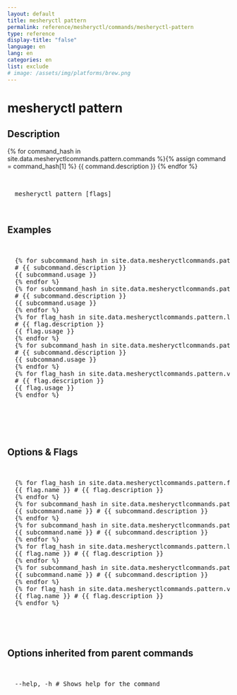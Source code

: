 ```yaml
---
layout: default
title: mesheryctl pattern
permalink: reference/mesheryctl/commands/mesheryctl-pattern
type: reference
display-title: "false"
language: en
lang: en
categories: en
list: exclude
# image: /assets/img/platforms/brew.png
---
```


<!-- Copy this template to create individual doc pages for each mesheryctl commands -->

<!-- Name of the command -->
# mesheryctl pattern

<!-- Description of the command. Preferably a paragraph -->
## Description

{% for command_hash in site.data.mesheryctlcommands.pattern.commands %}{% assign command = command_hash[1] %}
{{ command.description }}
{% endfor %}

<!-- Basic usage of the command -->
<pre class="codeblock-pre">
  <div class="codeblock">
  mesheryctl pattern [flags] 
  </div>
</pre>

## Examples

<pre class="codeblock-pre">
  <div class="codeblock">
  {% for subcommand_hash in site.data.mesheryctlcommands.pattern.subcommands %}{% assign subcommand = subcommand_hash[1] %}
  # {{ subcommand.description }}
  {{ subcommand.usage }}
  {% endfor %}
  {% for subcommand_hash in site.data.mesheryctlcommands.pattern.list.commands %}{% assign subcommand = subcommand_hash[1] %}
  # {{ subcommand.description }}
  {{ subcommand.usage }}
  {% endfor %}
  {% for flag_hash in site.data.mesheryctlcommands.pattern.list.flags %}{% assign flag = flag_hash[1] %}
  # {{ flag.description }}
  {{ flag.usage }}
  {% endfor %}
  {% for subcommand_hash in site.data.mesheryctlcommands.pattern.view.commands %}{% assign subcommand = subcommand_hash[1] %}
  # {{ subcommand.description }}
  {{ subcommand.usage }}
  {% endfor %}
  {% for flag_hash in site.data.mesheryctlcommands.pattern.view.flags %}{% assign flag = flag_hash[1] %}
  # {{ flag.description }}
  {{ flag.usage }}
  {% endfor %}
  </div>
 </pre>
 <br/>

<!-- Options/Flags available in this command -->
## Options & Flags

<pre class="codeblock-pre">
  <div class="codeblock">
  {% for flag_hash in site.data.mesheryctlcommands.pattern.flags %}{% assign flag = flag_hash[1] %}
  {{ flag.name }} # {{ flag.description }}
  {% endfor %}
  {% for subcommand_hash in site.data.mesheryctlcommands.pattern.subcommands %}{% assign subcommand = subcommand_hash[1] %}
  {{ subcommand.name }} # {{ subcommand.description }}
  {% endfor %}
  {% for subcommand_hash in site.data.mesheryctlcommands.pattern.list.commands %}{% assign subcommand = subcommand_hash[1] %}
  {{ subcommand.name }} # {{ subcommand.description }}
  {% endfor %}
  {% for flag_hash in site.data.mesheryctlcommands.pattern.list.flags %}{% assign flag = flag_hash[1] %}
  {{ flag.name }} # {{ flag.description }}
  {% endfor %}
  {% for subcommand_hash in site.data.mesheryctlcommands.pattern.view.commands %}{% assign subcommand = subcommand_hash[1] %}
  {{ subcommand.name }} # {{ subcommand.description }}
  {% endfor %}
  {% for flag_hash in site.data.mesheryctlcommands.pattern.view.flags %}{% assign flag = flag_hash[1] %}
  {{ flag.name }} # {{ flag.description }}
  {% endfor %}
  </div>
</pre>
<br/>

## Options inherited from parent commands
<pre class="codeblock-pre">
  <div class="codeblock">
  --help, -h # Shows help for the command
  </div>
</pre>